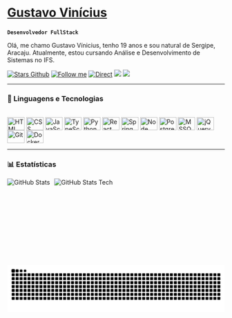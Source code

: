 # [Gustavo Vinícius]()

**`Desenvolvedor FullStack`**

Olá, me chamo Gustavo Vínicius, tenho 19 anos e sou natural de Sergipe, Aracaju. Atualmente, estou cursando Análise e Desenvolvimento de Sistemas no IFS.

<div> 
  <a href="https://github.com/gutsgon?tab=repositories&sort=stargazers" target="_blank"><img 
title="Stars Github" src="https://custom-icon-badges.demolab.com/github/stars/gutsgon?color=55960c&style=for-the-badge&labelColor=488207&logo=star&label=ESTRELAS" target="_blank"></a>
  <a href="https://github.com/gutsgon?tab=followers" target="_blank"><img title="Follow me"
src="https://custom-icon-badges.demolab.com/github/followers/gutsgon?color=236ad3&labelColor=1155ba&style=for-the-badge&logo=github&label=FOLLOWERS&logoColor=white" target="_blank"></a>
 	 <a href="https://discord.gg/dqeV7swq8g" target="_blank"><img
title = Direct contact src="https://img.shields.io/badge/Discord-7289DA?style=for-the-badge&logo=discord&logoColor=white" target="_blank"></a> 
  <a href = "mailto:gustavogoncalves.contato1@gmail.com"><img src="https://img.shields.io/badge/-Gmail-%23333?style=for-the-badge&logo=gmail&logoColor=white" target="_blank"></a>
  <a href="https://www.linkedin.com/in/gustavo-gv" target="_blank"><img src="https://img.shields.io/badge/-LinkedIn-%230077B5?style=for-the-badge&logo=linkedin&logoColor=white" target="_blank"></a> 
  
</div>

---

### 🤖 Linguagens e Tecnologias

<div style="display: inline_block"><br>
    <img align="center"height="30"width="40"src="https://cdn.jsdelivr.net/gh/devicons/devicon@latest/icons/html5/html5-original.svg" width="40px" title="HTML"/>
    <img align="center"height="30"width="40"src="https://cdn.jsdelivr.net/gh/devicons/devicon@latest/icons/css3/css3-original.svg" width="40px" title="CSS"/>
    <img align="center"height="30"width="40"src="https://cdn.jsdelivr.net/gh/devicons/devicon@latest/icons/javascript/javascript-original.svg" width="40px" title="JavaScript"/>
    <img align="center"height="30"width="40"src="https://cdn.jsdelivr.net/gh/devicons/devicon@latest/icons/typescript/typescript-original.svg" width="40px" title="TypeScript"/>
    <img align="center"height="30"width="40"src="https://cdn.jsdelivr.net/gh/devicons/devicon@latest/icons/python/python-original.svg" width="40px" title="Python"/>
    <img align="center"height="30"width="40"src="https://cdn.jsdelivr.net/gh/devicons/devicon@latest/icons/react/react-original.svg" width="40px" title="React"/>
    <img align="center"height="30"width="40"src="https://cdn.jsdelivr.net/gh/devicons/devicon@latest/icons/spring/spring-original.svg" width="40px" title="Spring Boot"/>
    <img align="center"height="30"width="40"src="https://cdn.jsdelivr.net/gh/devicons/devicon@latest/icons/nodejs/nodejs-original.svg" width="40px" title="Node JS"/>
    <img align="center"height="30"width="40"src="https://cdn.jsdelivr.net/gh/devicons/devicon@latest/icons/postgresql/postgresql-original.svg" width="40px" title="PostgreSQL"/>
    <img align="center"height="30"width="40"src="https://cdn.jsdelivr.net/gh/devicons/devicon@latest/icons/microsoftsqlserver/microsoftsqlserver-original.svg" width="40px" title="MSSQL"/>
    <img align="center"height="30"width="40"src="https://cdn.jsdelivr.net/gh/devicons/devicon@latest/icons/jquery/jquery-original.svg" width="40px" title="jQuery"/>
    <img align="center"height="30"width="40"src="https://cdn.jsdelivr.net/gh/devicons/devicon@latest/icons/git/git-original.svg" width="40px" title="Git"/>
    <img align="center"height="30"width="40"src="https://cdn.jsdelivr.net/gh/devicons/devicon@latest/icons/docker/docker-original.svg" width="40px" title="Docker"/>
</div>


---

### 📊 Estatísticas

<div style="display: flex; flex-wrap: nowrap; align-items: center; gap: 10px;">
  <img 
    alt="GitHub Stats" 
    height="200" 
    src="https://github-readme-stats.vercel.app/api?username=gutsgon&show_icons=true&theme=tokyonight&include_all_commits=true&locale=pt-br" 
  />
  <img 
    alt="GitHub Stats Tech" 
    height="200"
    src="https://github-readme-stats.vercel.app/api/top-langs/?username=gutsgon&theme=tokyonight&layout=compact&custom_title=Tecnologias&langs_count=9" 
  />
</div>




<picture>
  <source media="(prefers-color-scheme: dark)" srcset="https://raw.githubusercontent.com/gutsgon/gutsgon/output/github-contribution-grid-snake-dark.svg">
  <source media="(prefers-color-scheme: light)" srcset="https://raw.githubusercontent.com/gutsgon/gutsgon/output/github-contribution-grid-snake.svg">
  <img alt="github contribution grid snake animation" src="https://raw.githubusercontent.com/gutsgon/gutsgon/output/github-contribution-grid-snake.svg">
</picture>

